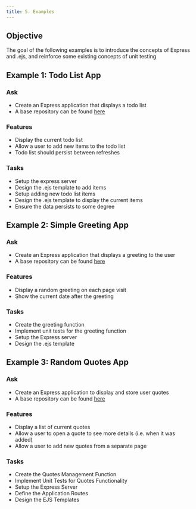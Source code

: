 ```yaml
---
title: 5. Examples
---
```


## Objective
The goal of the following examples is to introduce the concepts of Express and .ejs, and reinforce some existing concepts of unit testing

## Example 1: Todo List App
### Ask
- Create an Express application that displays a todo list
- A base repository can be found [here](https://github.com/menglishca/todo-list-base.git)

### Features
- Display the current todo list
- Allow a user to add new items to the todo list
- Todo list should persist between refreshes

### Tasks
- Setup the express server
- Design the .ejs template to add items
- Setup adding new todo list items
- Design the .ejs template to display the current items
- Ensure the data persists to some degree

## Example 2: Simple Greeting App
### Ask
- Create an Express application that displays a greeting to the user
- A base repository can be found [here](https://github.com/menglishca/simple-greeting-base.git)

### Features
- Display a random greeting on each page visit
- Show the current date after the greeting

### Tasks
- Create the greeting function
- Implement unit tests for the greeting function
- Setup the Express server
- Design the .ejs template

## Example 3: Random Quotes App
### Ask
- Create an Express application to display and store user quotes
- A base repository can be found [here](https://github.com/menglishca/random-quotes-base.git)

### Features
- Display a list of current quotes
- Allow a user to open a quote to see more details (i.e. when it was added)
- Allow a user to add new quotes from a separate page

### Tasks
- Create the Quotes Management Function
- Implement Unit Tests for Quotes Functionality
- Setup the Express Server
- Define the Application Routes
- Design the EJS Templates